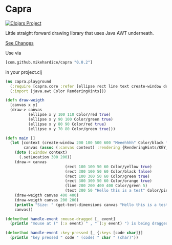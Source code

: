# Capra

[![Clojars Project](https://img.shields.io/clojars/v/com.github.mikehardice/capra.svg)](https://clojars.org/com.github.mikehardice/capra)

Little straight forward drawing library that uses Java AWT underneath.


[See Changes](CHANGELOG.md)

Use via 
```Clojure
[com.github.mikehardice/capra "0.0.2"]
```
in your project.clj

```Clojure
(ns capra.playground
  (:require [capra.core :refer [ellipse rect line text create-window draw-> get-text-dimensions handle-event]])
  (:import [java.awt Color RenderingHints]))

(defn draw-weigth
  [canvas x y]
  (draw-> canvas
          (ellipse x y 100 110 Color/red true)
          (ellipse x y 90 100 Color/green true)
          (ellipse x y 80 90 Color/red true)
          (ellipse x y 70 80 Color/green true)))

(defn main []
  (let [context (create-window 200 100 500 600 "Meeehhhh" Color/black false "resources/icon-test.bla")
        canvas (assoc (:canvas context) :rendering {RenderingHints/KEY_ANTIALIASING RenderingHints/VALUE_ANTIALIAS_ON})]
    (doto (:window context)
      (.setLocation 300 200))
    (draw-> canvas
                          (rect 100 100 50 60 Color/yellow true)
                          (rect 300 100 50 60 Color/black false)
                          (rect 100 300 50 60 Color/green true)
                          (rect 300 300 50 60 Color/orange true)
                          (line 200 200 400 400 Color/green 5)
                          (text 200 50 "Hello this is a test" Color/pink 20))
    (draw-weigth canvas 400 400)
    (draw-weigth canvas 200 200)
    (println "Size: " (get-text-dimensions canvas "Hello this is a test" 20))
    canvas))

(defmethod handle-event :mouse-dragged [_ event]
  (println "mouse at (" (:x event) " , " (:y event) ") is being dragged"))

(defmethod handle-event :key-pressed [_ {:keys [code char]}]
  (println "key pressed " code " (code) " char " (char)"))
```
